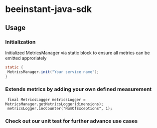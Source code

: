 # beeinstant-java-sdk

## Usage

### Initialization
Initialized MetricsManager via static block to ensure all metrics can be emitted approriately

```java
static {
 MetricsManager.init("Your service name");
}
```

### Extends metrics by adding your own defined measurement
```
 final MetricsLogger metricsLogger = MetricsManager.getMetricsLogger(dimensions);
 metricsLogger.incCounter("NumOfExceptions", 1);
```

### Check out our unit test for further advance use cases

